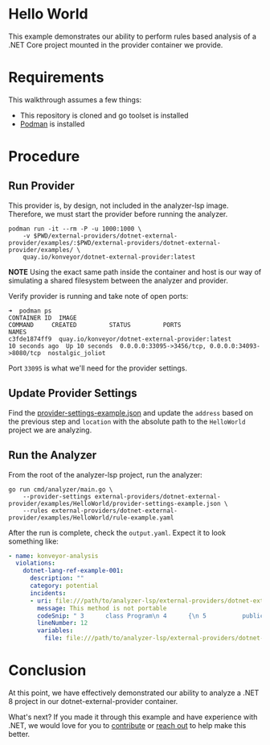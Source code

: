 # Hello World

This example demonstrates our ability to perform rules based analysis of a .NET
Core project mounted in the provider container we provide.

# Requirements

This walkthrough assumes a few things:

* This repository is cloned and go toolset is installed
* [Podman](https://podman.io/) is installed

# Procedure

## Run Provider

This provider is, by design, not included in the analyzer-lsp image. Therefore,
we must start the provider before running the analyzer.

```shell
podman run -it --rm -P -u 1000:1000 \
    -v $PWD/external-providers/dotnet-external-provider/examples/:$PWD/external-providers/dotnet-external-provider/examples/ \
    quay.io/konveyor/dotnet-external-provider:latest
```

**NOTE** Using the exact same path inside the container and host is our way of
simulating a shared filesystem between the analyzer and provider.

Verify provider is running and take note of open ports:

```shell
➜  podman ps
CONTAINER ID  IMAGE                                             COMMAND     CREATED         STATUS         PORTS                                             NAMES
c3fde1874ff9  quay.io/konveyor/dotnet-external-provider:latest              10 seconds ago  Up 10 seconds  0.0.0.0:33095->3456/tcp, 0.0.0.0:34093->8080/tcp  nostalgic_joliot
```

Port `33095` is what we'll need for the provider settings.

## Update Provider Settings

Find the [provider-settings-example.json](./provider-settings-example.json) and
update the `address` based on the previous step and `location` with the absolute
path to the `HelloWorld` project we are analyzing.

## Run the Analyzer

From the root of the analyzer-lsp project, run the analyzer:

```shell
go run cmd/analyzer/main.go \
    --provider-settings external-providers/dotnet-external-provider/examples/HelloWorld/provider-settings-example.json \
    --rules external-providers/dotnet-external-provider/examples/HelloWorld/rule-example.yaml
```

After the run is complete, check the `output.yaml`. Expect it to look something like:

```yaml
- name: konveyor-analysis
  violations:
    dotnet-lang-ref-example-001:
      description: ""
      category: potential
      incidents:
      - uri: file:///path/to/analyzer-lsp/external-providers/dotnet-external-provider/examples/HelloWorld/HelloWorld/Program.cs
        message: This method is not portable
        codeSnip: " 3      class Program\n 4      {\n 5          public void NonPortableMethod()\n 6          {\n 7              Console.WriteLine(\"Hello World!\");\n 8          }\n 9  \n10          static void Main(string[] args)\n11          {\n12              Program p = new Program();\n13              p.NonPortableMethod();\n14          }\n15      }\n16  }\n"
        lineNumber: 12
        variables:
          file: file:///path/to/analyzer-lsp/external-providers/dotnet-external-provider/examples/HelloWorld/HelloWorld/Program.cs
```

# Conclusion

At this point, we have effectively demonstrated our ability to analyze a .NET 8
project in our dotnet-external-provider container.

What's next? If you made it through this example and have experience with .NET,
we would love for you to
[contribute](https://github.com/konveyor/community/blob/main/CONTRIBUTING.md)
or [reach out](https://github.com/konveyor/community#communication) to help
make this better.
